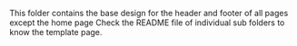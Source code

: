 This folder contains the base design for the header and footer of all pages except the home page
Check the README file of individual sub folders to know the template page.